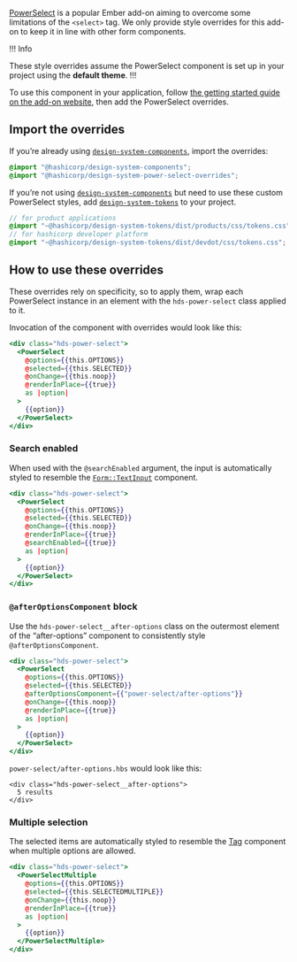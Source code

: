 [PowerSelect](https://ember-power-select.com/) is a popular Ember add-on aiming to overcome some limitations of the `<select>` tag. We only provide style overrides for this add-on to keep it in line with other form components.

!!! Info

These style overrides assume the PowerSelect component is set up in your project using the **default theme**.
!!!

To use this component in your application, follow [the getting started guide on the add-on website](https://ember-power-select.com), then add the PowerSelect overrides.

## Import the overrides

If you’re already using [`design-system-components`](https://github.com/hashicorp/design-system/blob/main/packages/components/README.md), import the overrides:

```scss
@import "@hashicorp/design-system-components";
@import "@hashicorp/design-system-power-select-overrides";
```

If you’re not using [`design-system-components`](https://github.com/hashicorp/design-system/blob/main/packages/components/README.md) but need to use these custom PowerSelect styles, add [`design-system-tokens`](https://github.com/hashicorp/design-system/blob/main/packages/tokens/README.md) to your project.

```scss
// for product applications
@import "~@hashicorp/design-system-tokens/dist/products/css/tokens.css";
// for hashicorp developer platform
@import "~@hashicorp/design-system-tokens/dist/devdot/css/tokens.css";
```

## How to use these overrides

These overrides rely on specificity, so to apply them, wrap each PowerSelect instance in an element with the `hds-power-select` class applied to it.

Invocation of the component with overrides would look like this:

```handlebars
<div class="hds-power-select">
  <PowerSelect
    @options={{this.OPTIONS}}
    @selected={{this.SELECTED}}
    @onChange={{this.noop}}
    @renderInPlace={{true}}
    as |option|
  >
    {{option}}
  </PowerSelect>
</div>
```

### Search enabled

When used with the `@searchEnabled` argument, the input is automatically styled to resemble the [`Form::TextInput`](/components/form/text-input) component.

```handlebars
<div class="hds-power-select">
  <PowerSelect
    @options={{this.OPTIONS}}
    @selected={{this.SELECTED}}
    @onChange={{this.noop}}
    @renderInPlace={{true}}
    @searchEnabled={{true}}
    as |option|
  >
    {{option}}
  </PowerSelect>
</div>
```

### `@afterOptionsComponent` block

Use the `hds-power-select__after-options` class on the outermost element of the “after-options” component to consistently style `@afterOptionsComponent`.

```handlebars
<div class="hds-power-select">
  <PowerSelect
    @options={{this.OPTIONS}}
    @selected={{this.SELECTED}}
    @afterOptionsComponent={{"power-select/after-options"}}
    @onChange={{this.noop}}
    @renderInPlace={{true}}
    as |option|
  >
    {{option}}
  </PowerSelect>
</div>
```

`power-select/after-options.hbs` would look like this:

```handlebars{data-execute=false}
<div class="hds-power-select__after-options">
  5 results
</div>
```

### Multiple selection

The selected items are automatically styled to resemble the [Tag](/components/tag) component when multiple options are allowed.

```handlebars
<div class="hds-power-select">
  <PowerSelectMultiple
    @options={{this.OPTIONS}}
    @selected={{this.SELECTEDMULTIPLE}}
    @onChange={{this.noop}}
    @renderInPlace={{true}}
    as |option|
  >
    {{option}}
  </PowerSelectMultiple>
</div>
```
